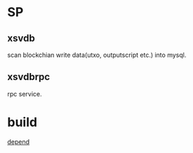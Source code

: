 # SP

## xsvdb
scan blockchian write data(utxo, outputscript etc.) into mysql.

## xsvdbrpc
rpc service.

# build
[depend](https://github.com/SimbaBlock/sp/blob/master/build.md)



